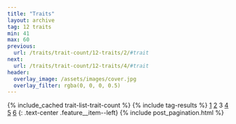 ```yaml
---
title: "Traits"
layout: archive
tag: 12 traits
min: 41
max: 60
previous:
  url: /traits/trait-count/12-traits/2/#trait
next:
  url: /traits/trait-count/12-traits/4/#trait
header:
  overlay_image: /assets/images/cover.jpg
  overlay_filter: rgba(0, 0, 0, 0.5)
---
```

{% include_cached trait-list-trait-count %}
{% include tag-results %}
[1](/traits/trait-count/12-traits/1/#trait) [2](/traits/trait-count/12-traits/2/#trait) 3 [4](/traits/trait-count/12-traits/4/#trait) [5](/traits/trait-count/12-traits/5/#trait) [6](/traits/trait-count/12-traits/6/#trait) 
{: .text-center .feature__item--left}
{% include post_pagination.html %}
